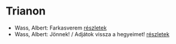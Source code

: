 # Trianon

- Wass, Albert: Farkasverem [részletek](_details/%7Bopf.creator%7D.md#id_214)
- Wass, Albert: Jönnek! / Adjátok vissza a hegyeimet! [részletek](_details/%7Bopf.creator%7D.md#id_220)